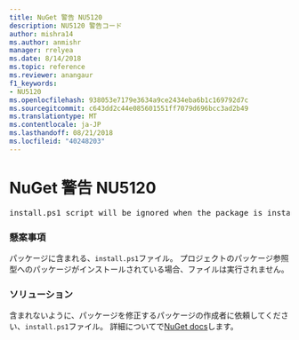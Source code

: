 ```yaml
---
title: NuGet 警告 NU5120
description: NU5120 警告コード
author: mishra14
ms.author: anmishr
manager: rrelyea
ms.date: 8/14/2018
ms.topic: reference
ms.reviewer: anangaur
f1_keywords:
- NU5120
ms.openlocfilehash: 938053e7179e3634a9ce2434eba6b1c169792d7c
ms.sourcegitcommit: c643dd2c44e085601551ff7079d696bcc3ad2b49
ms.translationtype: MT
ms.contentlocale: ja-JP
ms.lasthandoff: 08/21/2018
ms.locfileid: "40248203"
---
```

# <a name="nuget-warning-nu5120"></a>NuGet 警告 NU5120
<pre>install.ps1 script will be ignored when the package is installed after the migration.</pre>

### <a name="issue"></a>懸案事項

パッケージに含まれる、`install.ps1`ファイル。 プロジェクトのパッケージ参照型へのパッケージがインストールされている場合、ファイルは実行されません。


### <a name="solution"></a>ソリューション

含まれないように、パッケージを修正するパッケージの作成者に依頼してください、`install.ps1`ファイル。 詳細についてで[NuGet docs](https://docs.microsoft.com/en-us/nuget/reference/migrate-packages-config-to-package-reference)します。

